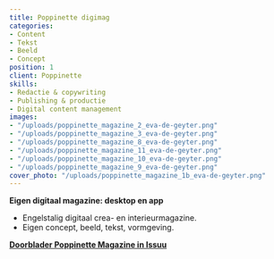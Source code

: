 ```yaml
---
title: Poppinette digimag
categories:
- Content
- Tekst
- Beeld
- Concept
position: 1
client: Poppinette
skills:
- Redactie & copywriting
- Publishing & productie
- Digital content management
images:
- "/uploads/poppinette_magazine_2_eva-de-geyter.png"
- "/uploads/poppinette_magazine_3_eva-de-geyter.png"
- "/uploads/poppinette_magazine_8_eva-de-geyter.png"
- "/uploads/poppinette_magazine_11_eva-de-geyter.png"
- "/uploads/poppinette_magazine_10_eva-de-geyter.png"
- "/uploads/poppinette_magazine_9_eva-de-geyter.png"
cover_photo: "/uploads/poppinette_magazine_1b_eva-de-geyter.png"
---
```


**Eigen digitaal magazine: desktop en app**

* Engelstalig digitaal crea- en interieurmagazine.
* Eigen concept, beeld, tekst, vormgeving.

[**Doorblader Poppinette Magazine in Issuu**
](https://issuu.com/poppinette)